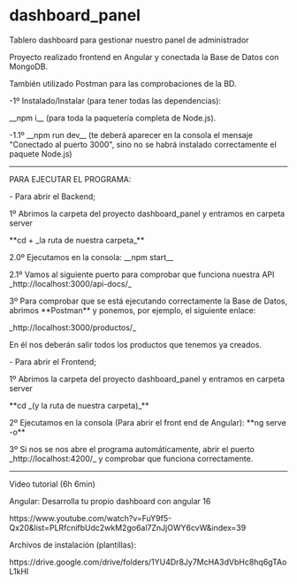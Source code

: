 # dashboard_panel
 Tablero dashboard para gestionar nuestro panel de administrador

<p>Proyecto realizado frontend en Angular y conectada la Base de Datos con MongoDB. </p>
<p>También utilizado Postman para las comprobaciones de la BD.</p>

<p>-1º Instalado/Instalar (para tener todas las dependencias):</p>
<p>__npm i__ (para toda la paquetería completa de Node.js).</p>
<p>-1.1º __npm run dev__ (te deberá aparecer en la consola el mensaje "Conectado al puerto 3000", sino no se habrá instalado correctamente el paquete Node.js)</p>

<hr>

<p>PARA EJECUTAR EL PROGRAMA:</p>
<p>- Para abrir el Backend;</p>
<p>1º Abrimos la carpeta del proyecto dashboard_panel y entramos en carpeta server</p>
<p>**cd + _la ruta de nuestra carpeta_**</p>
<p>2.0º Ejecutamos en la consola: __npm start__</p>
<p>2.1º Vamos al siguiente puerto para comprobar que funciona nuestra API _http://localhost:3000/api-docs/_</p>
<p>3º Para comprobar que se está ejecutando correctamente la Base de Datos, abrimos **Postman** y ponemos, por ejemplo, el siguiente enlace:</p>
<p>_http://localhost:3000/productos/_</p>
<p>En él nos deberán salir todos los productos que tenemos ya creados.</p>

<p>- Para abrir el Frontend;</p>
<p>1º Abrimos la carpeta del proyecto dashboard_panel y entramos en carpeta server</p>
<p>**cd _(y la ruta de nuestra carpeta)_**</p>
<p>2º Ejecutamos en la consola (Para abrir el front end de Angular): **ng serve -o**</p>
<p>3º Si nos se nos abre el programa automáticamente, abrir el puerto _http://localhost:4200/_ y comprobar que funciona correctamente.</p>

<hr>

<p>Video tutorial (6h 6min)</p>
<p>Angular: Desarrolla tu propio dashboard con angular 16</p>
<p>https://www.youtube.com/watch?v=FuY9f5-Qx20&list=PLRfcnifbUdc2wkM2go6al7ZnJjOWY6cvW&index=39</p>

<p>Archivos de instalación (plantillas):</p>
<p>https://drive.google.com/drive/folders/1YU4Dr8Jy7McHA3dVbHc8hq6gTAoL1kHI </p>

